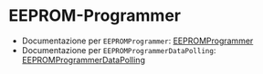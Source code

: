 # EEPROM-Programmer

- Documentazione per `EEPROMProgrammer`: [EEPROMProgrammer](src/EEPROMProgrammer/doc/html/index.html)
- Documentazione per `EEPROMProgrammerDataPolling`: [EEPROMProgrammerDataPolling](src/EEPROMProgrammerDataPolling/doc/html/index.html)
